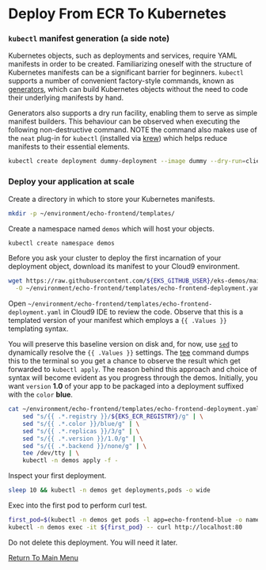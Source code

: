 # Deploy From ECR To Kubernetes

### `kubectl` manifest generation (a side note)

Kubernetes objects, such as deployments and services, require YAML manifests in order to be created.
Familiarizing oneself with the structure of Kubernetes manifests can be a significant barrier for beginners.
`kubectl` supports a number of convenient factory-style commands, known as [generators](https://kubernetes.io/docs/reference/kubectl/conventions/#generators), which can build Kubernetes objects without the need to code their underlying manifests by hand.

Generators also supports a dry run facility, enabling them to serve as simple manifest builders.
This behaviour can be observed when executing the following non-destructive command.
NOTE the command also makes use of the `neat` plug-in for `kubectl` (installed via [krew](https://github.com/kubernetes-sigs/krew)) which helps reduce manifests to their essential elements.
```bash
kubectl create deployment dummy-deployment --image dummy --dry-run=client -o yaml | kubectl neat
```

### Deploy your application at scale

Create a directory in which to store your Kubernetes manifests.
```bash
mkdir -p ~/environment/echo-frontend/templates/
```

Create a namespace named `demos` which will host your objects.
```bash
kubectl create namespace demos
```

Before you ask your cluster to deploy the first incarnation of your deployment object, download its manifest to your Cloud9 environment.
```bash
wget https://raw.githubusercontent.com/${EKS_GITHUB_USER}/eks-demos/main/echo-frontend/templates/echo-frontend-deployment.yaml \
  -O ~/environment/echo-frontend/templates/echo-frontend-deployment.yaml
```

Open `~/environment/echo-frontend/templates/echo-frontend-deployment.yaml` in Cloud9 IDE to review the code.
Observe that this is a templated version of your manifest which employs a `{{ .Values }}` templating syntax.

You will preserve this baseline version on disk and, for now, use [`sed`](https://en.wikipedia.org/wiki/Sed) to dynamically resolve the `{{ .Values }}` settings.
The [tee](https://en.wikipedia.org/wiki/Tee_(command)) command dumps this to the terminal so you get a chance to observe the result which get forwarded to `kubectl apply`.
The reason behind this approach and choice of syntax will become evident as you progress through the demos.
Initially, you want `version` **1.0** of your app to be packaged into a deployment suffixed with the `color` **blue**.
```bash
cat ~/environment/echo-frontend/templates/echo-frontend-deployment.yaml | \
    sed "s/{{ .*.registry }}/${EKS_ECR_REGISTRY}/g" | \
    sed "s/{{ .*.color }}/blue/g" | \
    sed "s/{{ .*.replicas }}/3/g" | \
    sed "s/{{ .*.version }}/1.0/g" | \
    sed "s/{{ .*.backend }}/none/g" | \
    tee /dev/tty | \
    kubectl -n demos apply -f -
```

Inspect your first deployment.
```bash
sleep 10 && kubectl -n demos get deployments,pods -o wide
```

Exec into the first pod to perform curl test.
```bash
first_pod=$(kubectl -n demos get pods -l app=echo-frontend-blue -o name | head -1)
kubectl -n demos exec -it ${first_pod} -- curl http://localhost:80
```

Do not delete this deployment. You will need it later.

[Return To Main Menu](/README.md)

